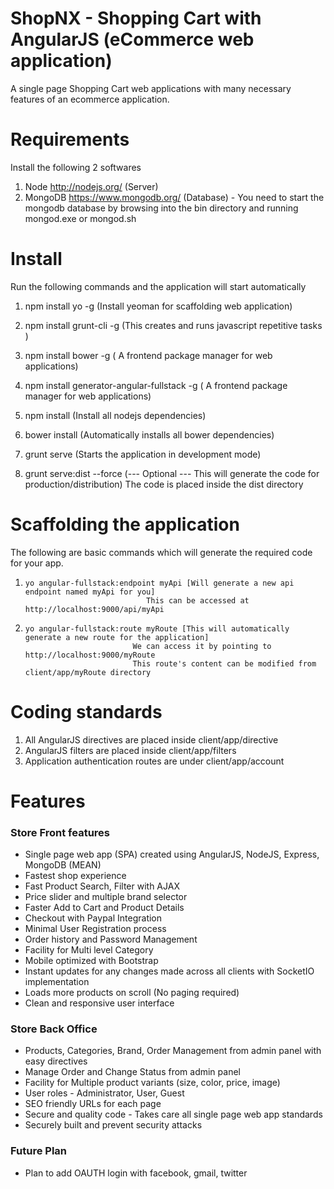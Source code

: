 # ShopNX - Shopping Cart with AngularJS (eCommerce web application)
A single page Shopping Cart web applications with many necessary features of an ecommerce application.


# Requirements
Install the following 2 softwares

1.    Node http://nodejs.org/ (Server)
2.    MongoDB https://www.mongodb.org/ (Database) -
      You need to start the mongodb database by browsing into the bin directory and running mongod.exe or mongod.sh

# Install
Run the following commands and the application will start automatically

1.    npm install yo -g (Install yeoman for scaffolding web application)
2.    npm install grunt-cli -g (This creates and runs javascript repetitive tasks )
3.    npm install bower -g ( A frontend package manager for web applications)
4.    npm install generator-angular-fullstack -g ( A frontend package manager for web applications)
5.    npm install (Install all nodejs dependencies)
6.    bower install (Automatically installs all bower dependencies)
7.    grunt serve (Starts the application in development mode)


8.    grunt serve:dist --force (--- Optional --- This will generate the code for production/distribution)
      The code is placed inside the dist directory

# Scaffolding the application
The following are basic commands which will generate the required code for your app.

1.     yo angular-fullstack:endpoint myApi [Will generate a new api endpoint named myApi for you]
                                  This can be accessed at http://localhost:9000/api/myApi
2.     yo angular-fullstack:route myRoute [This will automatically generate a new route for the application]
                               We can access it by pointing to http://localhost:9000/myRoute
                               This route's content can be modified from client/app/myRoute directory

# Coding standards

1.    All AngularJS directives are placed inside client/app/directive
2.    AngularJS filters are placed inside client/app/filters
3.    Application authentication routes are under client/app/account


# Features
### Store Front features
*  Single page web app (SPA) created using AngularJS, NodeJS, Express, MongoDB (MEAN)
*  Fastest shop experience
*  Fast Product Search, Filter with AJAX
*  Price slider and multiple brand selector
*  Faster Add to Cart and Product Details
*  Checkout with Paypal Integration
*  Minimal User Registration process
*  Order history and Password Management
*  Facility for Multi level Category
*  Mobile optimized with Bootstrap
*  Instant updates for any changes made across all clients with SocketIO implementation
*  Loads more products on scroll (No paging required)
*  Clean and responsive user interface
### Store Back Office
*  Products, Categories, Brand, Order Management from admin panel with easy directives
*  Manage Order and Change Status from admin panel
*  Facility for Multiple product variants (size, color, price, image)
*  User roles - Administrator, User, Guest
*  SEO friendly URLs for each page
*  Secure and quality code - Takes care all single page web app standards
*  Securely built and prevent security attacks

### Future Plan
* Plan to add OAUTH login with facebook, gmail, twitter

